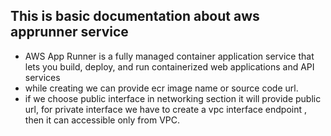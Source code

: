 ## This is basic documentation about aws apprunner service 

* AWS App Runner is a fully managed container application service that lets you build, deploy, and run containerized web applications and API services
* while creating we can provide ecr image name or source code url.
* if we choose public interface in networking section it will provide public url, for private interface we have to create a vpc interface endpoint , then it can accessible only from VPC. 
